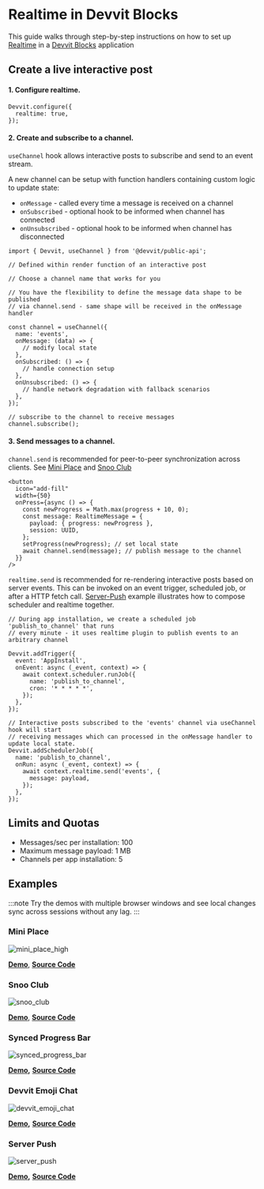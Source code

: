 # Realtime in Devvit Blocks

This guide walks through step-by-step instructions on how to set up [Realtime](./overview.md) in a [Devvit Blocks](../blocks/overview.md) application

## Create a live interactive post

#### 1. Configure realtime.

```tsx
Devvit.configure({
  realtime: true,
});
```

#### 2. Create and subscribe to a channel.

`useChannel` hook allows interactive posts to subscribe and send to an event stream.

A new channel can be setup with function handlers containing custom logic to update state:

- `onMessage` - called every time a message is received on a channel
- `onSubscribed` - optional hook to be informed when channel has connected
- `onUnsubscribed` - optional hook to be informed when channel has disconnected

```tsx
import { Devvit, useChannel } from '@devvit/public-api';

// Defined within render function of an interactive post

// Choose a channel name that works for you

// You have the flexibility to define the message data shape to be published
// via channel.send - same shape will be received in the onMessage handler

const channel = useChannel({
  name: 'events',
  onMessage: (data) => {
    // modify local state
  },
  onSubscribed: () => {
    // handle connection setup
  },
  onUnsubscribed: () => {
    // handle network degradation with fallback scenarios
  },
});

// subscribe to the channel to receive messages
channel.subscribe();
```

#### 3. Send messages to a channel.

`channel.send` is recommended for peer-to-peer synchronization across clients. See [Mini Place](#mini-place) and [Snoo Club](#snoo-club)

```tsx
<button
  icon="add-fill"
  width={50}
  onPress={async () => {
    const newProgress = Math.max(progress + 10, 0);
    const message: RealtimeMessage = {
      payload: { progress: newProgress },
      session: UUID,
    };
    setProgress(newProgress); // set local state
    await channel.send(message); // publish message to the channel
  }}
/>
```

`realtime.send` is recommended for re-rendering interactive posts based on server events. This can be invoked on an event trigger, scheduled job, or after a HTTP fetch call. [Server-Push](#server-push) example illustrates how to compose scheduler and realtime together.

```tsx
// During app installation, we create a scheduled job 'publish_to_channel' that runs
// every minute - it uses realtime plugin to publish events to an arbitrary channel

Devvit.addTrigger({
  event: 'AppInstall',
  onEvent: async (_event, context) => {
    await context.scheduler.runJob({
      name: 'publish_to_channel',
      cron: '* * * * *',
    });
  },
});

// Interactive posts subscribed to the 'events' channel via useChannel hook will start
// receiving messages which can processed in the onMessage handler to update local state.
Devvit.addSchedulerJob({
  name: 'publish_to_channel',
  onRun: async (_event, context) => {
    await context.realtime.send('events', {
      message: payload,
    });
  },
});
```

## Limits and Quotas

- Messages/sec per installation: 100
- Maximum message payload: 1 MB
- Channels per app installation: 5

## Examples

:::note
Try the demos with multiple browser windows and see local changes sync across sessions without any lag.
:::

### Mini Place

![mini_place_high](../../assets/realtime/mini_place_high.gif)

**[Demo](https://sh.reddit.com/r/devvit_sandbox/comments/1bumd7e/mini_place/)**,
**[Source Code](https://github.com/reddit/devvit/tree/main/packages/apps/mini-place)**

### Snoo Club

![snoo_club](../../assets/realtime/snoo_club.gif)

**[Demo](https://sh.reddit.com/r/devvit_sandbox/comments/1bunpzv/interactive_snooclub/)**,
**[Source Code](https://github.com/reddit/devvit/tree/main/packages/apps/snooclub)**

### Synced Progress Bar

![synced_progress_bar](../../assets/realtime/synced_progress_bar.gif)

**[Demo](https://sh.reddit.com/r/devvit_sandbox/comments/1b3ccp9/synced_progress_bar/),**
**[Source Code](https://github.com/reddit/devvit/tree/main/packages/apps/synced-progress-bar)**

### Devvit Emoji Chat

![devvit_emoji_chat](../../assets/realtime/devvit_emoji_chat.gif)

**[Demo](https://sh.reddit.com/r/devvit_sandbox/comments/1bvf6if/emoji_chat/),**
**[Source Code](https://github.com/reddit/devvit/tree/main/packages/apps/devvit-emoji-chat)**

### Server Push

![server_push](../../assets/realtime/server_push.gif)

**[Demo](https://sh.reddit.com/r/devvit_sandbox/comments/1bnnc60/server_push/),**
**[Source Code](https://github.com/reddit/devvit/tree/main/packages/apps/server-push)**
